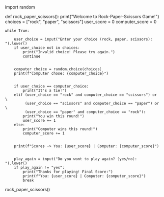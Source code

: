import random

def rock_paper_scissors():
    print("Welcome to Rock-Paper-Scissors Game!")
    choices = ["rock", "paper", "scissors"]
    user_score = 0
    computer_score = 0

    while True:
        
        user_choice = input("Enter your choice (rock, paper, scissors): ").lower()
        if user_choice not in choices:
            print("Invalid choice! Please try again.")
            continue

        
        computer_choice = random.choice(choices)
        print(f"Computer chose: {computer_choice}")

        
        if user_choice == computer_choice:
            print("It's a tie!")
        elif (user_choice == "rock" and computer_choice == "scissors") or \
             (user_choice == "scissors" and computer_choice == "paper") or \
             (user_choice == "paper" and computer_choice == "rock"):
            print("You win this round!")
            user_score += 1
        else:
            print("Computer wins this round!")
            computer_score += 1

        
        print(f"Scores -> You: {user_score} | Computer: {computer_score}")

        
        play_again = input("Do you want to play again? (yes/no): ").lower()
        if play_again != "yes":
            print("Thanks for playing! Final Score:")
            print(f"You: {user_score} | Computer: {computer_score}")
            break

rock_paper_scissors()

